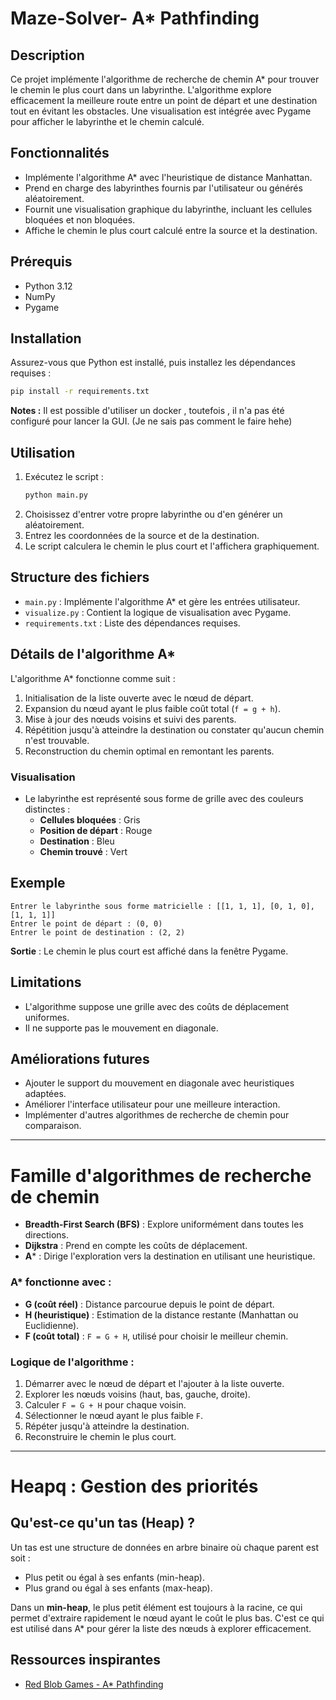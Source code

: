 # Maze-Solver- A* Pathfinding 

## Description
Ce projet implémente l'algorithme de recherche de chemin A* pour trouver le chemin le plus court dans un labyrinthe. L'algorithme explore efficacement la meilleure route entre un point de départ et une destination tout en évitant les obstacles. Une visualisation est intégrée avec Pygame pour afficher le labyrinthe et le chemin calculé.

## Fonctionnalités
- Implémente l'algorithme A* avec l'heuristique de distance Manhattan.
- Prend en charge des labyrinthes fournis par l'utilisateur ou générés aléatoirement.
- Fournit une visualisation graphique du labyrinthe, incluant les cellules bloquées et non bloquées.
- Affiche le chemin le plus court calculé entre la source et la destination.

## Prérequis
- Python 3.12
- NumPy
- Pygame

## Installation
Assurez-vous que Python est installé, puis installez les dépendances requises :
```sh
pip install -r requirements.txt
```

**Notes :** Il est possible d'utiliser un docker , toutefois , il n'a pas été configuré pour lancer la GUI. (Je ne sais pas comment le faire hehe)

## Utilisation
1. Exécutez le script :
   ```sh
   python main.py
   ```
2. Choisissez d'entrer votre propre labyrinthe ou d'en générer un aléatoirement.
3. Entrez les coordonnées de la source et de la destination.
4. Le script calculera le chemin le plus court et l'affichera graphiquement.

## Structure des fichiers
- `main.py` : Implémente l'algorithme A* et gère les entrées utilisateur.
- `visualize.py` : Contient la logique de visualisation avec Pygame.
- `requirements.txt` : Liste des dépendances requises.

## Détails de l'algorithme A*
L'algorithme A* fonctionne comme suit :
1. Initialisation de la liste ouverte avec le nœud de départ.
2. Expansion du nœud ayant le plus faible coût total (`f = g + h`).
3. Mise à jour des nœuds voisins et suivi des parents.
4. Répétition jusqu'à atteindre la destination ou constater qu'aucun chemin n'est trouvable.
5. Reconstruction du chemin optimal en remontant les parents.

### Visualisation
- Le labyrinthe est représenté sous forme de grille avec des couleurs distinctes :
  - **Cellules bloquées** : Gris
  - **Position de départ** : Rouge
  - **Destination** : Bleu
  - **Chemin trouvé** : Vert

## Exemple
```
Entrer le labyrinthe sous forme matricielle : [[1, 1, 1], [0, 1, 0], [1, 1, 1]]
Entrer le point de départ : (0, 0)
Entrer le point de destination : (2, 2)
```
**Sortie** : Le chemin le plus court est affiché dans la fenêtre Pygame.

## Limitations
- L'algorithme suppose une grille avec des coûts de déplacement uniformes.
- Il ne supporte pas le mouvement en diagonale.

## Améliorations futures
- Ajouter le support du mouvement en diagonale avec heuristiques adaptées.
- Améliorer l'interface utilisateur pour une meilleure interaction.
- Implémenter d'autres algorithmes de recherche de chemin pour comparaison.

---

# Famille d'algorithmes de recherche de chemin

- **Breadth-First Search (BFS)** : Explore uniformément dans toutes les directions.
- **Dijkstra** : Prend en compte les coûts de déplacement.
- **A*** : Dirige l'exploration vers la destination en utilisant une heuristique.

### A* fonctionne avec :
- **G (coût réel)** : Distance parcourue depuis le point de départ.
- **H (heuristique)** : Estimation de la distance restante (Manhattan ou Euclidienne).
- **F (coût total)** : `F = G + H`, utilisé pour choisir le meilleur chemin.

### Logique de l'algorithme :
1. Démarrer avec le nœud de départ et l'ajouter à la liste ouverte.
2. Explorer les nœuds voisins (haut, bas, gauche, droite).
3. Calculer `F = G + H` pour chaque voisin.
4. Sélectionner le nœud ayant le plus faible `F`.
5. Répéter jusqu'à atteindre la destination.
6. Reconstruire le chemin le plus court.

---

# Heapq : Gestion des priorités

## Qu'est-ce qu'un tas (Heap) ?
Un tas est une structure de données en arbre binaire où chaque parent est soit :
- Plus petit ou égal à ses enfants (min-heap).
- Plus grand ou égal à ses enfants (max-heap).

Dans un **min-heap**, le plus petit élément est toujours à la racine, ce qui permet d'extraire rapidement le nœud ayant le coût le plus bas. C'est ce qui est utilisé dans A* pour gérer la liste des nœuds à explorer efficacement.

## Ressources inspirantes
- [Red Blob Games - A* Pathfinding](https://www.redblobgames.com/pathfinding/a-star/introduction.html)
